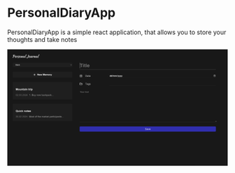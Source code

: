 # PersonalDiaryApp

PersonalDiaryApp is a simple react application, that allows you to store your thoughts and take notes

<img src="./public/PDA-Screenshot.png"/>
